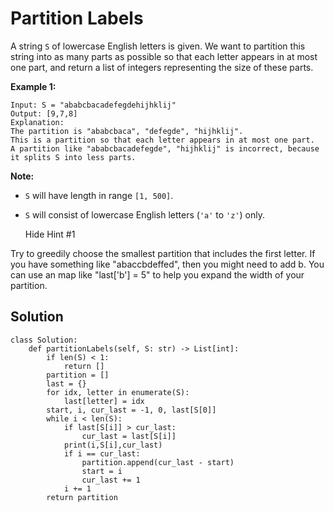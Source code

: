 # Partition Labels

A string `S` of lowercase English letters is given. We want to partition this string into as many parts as possible so that each letter appears in at most one part, and return a list of integers representing the size of these parts.

 

**Example 1:**

```
Input: S = "ababcbacadefegdehijhklij"
Output: [9,7,8]
Explanation:
The partition is "ababcbaca", "defegde", "hijhklij".
This is a partition so that each letter appears in at most one part.
A partition like "ababcbacadefegde", "hijhklij" is incorrect, because it splits S into less parts.
```

 

**Note:**

- `S` will have length in range `[1, 500]`.
- `S` will consist of lowercase English letters (`'a'` to `'z'`) only.

 

  Hide Hint #1 

Try to greedily choose the smallest partition that includes the first letter. If you have something like "abaccbdeffed", then you might need to add b. You can use an map like "last['b'] = 5" to help you expand the width of your partition.

## Solution

```
class Solution:
    def partitionLabels(self, S: str) -> List[int]:
        if len(S) < 1:
            return []
        partition = []
        last = {}
        for idx, letter in enumerate(S):
            last[letter] = idx
        start, i, cur_last = -1, 0, last[S[0]]
        while i < len(S):
            if last[S[i]] > cur_last:
                cur_last = last[S[i]]
            print(i,S[i],cur_last)
            if i == cur_last:
                partition.append(cur_last - start)
                start = i
                cur_last += 1
            i += 1
        return partition
```

